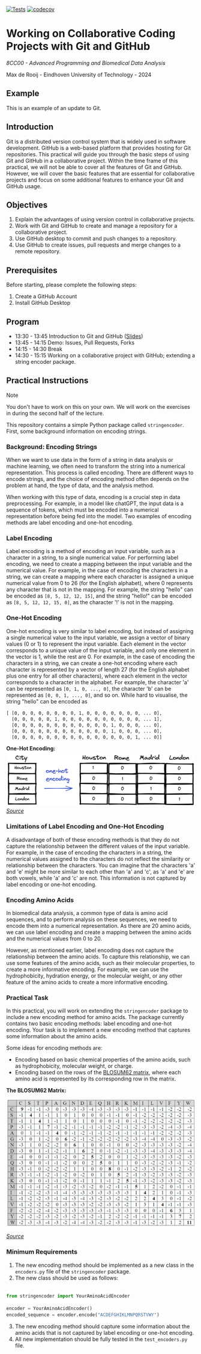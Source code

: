 [![Tests](https://github.com/Computational-Biology-TUe/8cc00/actions/workflows/Tests.yml/badge.svg)](https://github.com/Computational-Biology-TUe/8cc00/actions/workflows/Tests.yml?label=Tests)
[![codecov](https://codecov.io/gh/Computational-Biology-TUe/8cc00/graph/badge.svg?token=V5GU5BLEDC)](https://codecov.io/gh/Computational-Biology-TUe/8cc00)

# Working on Collaborative Coding Projects with Git and GitHub
*8CC00 - Advanced Programming and Biomedical Data Analysis*

Max de Rooij - Eindhoven University of Technology - 2024

## Example
This is an example of an update to Git.

## Introduction
Git is a distributed version control system that is widely used in software 
development. GitHub is a web-based platform that provides hosting for Git 
repositories. This practical will guide you through the basic steps of using 
Git and GitHub in a collaborative project. Within the time frame of this 
practical, we will not be able  to cover all the features of Git and GitHub. 
However, we will cover the basic features that are essential for collaborative 
projects and focus on some additional features to enhance your Git and GitHub 
usage.

## Objectives
1. Explain the advantages of using version control in collaborative projects.
2. Work with Git and GitHub to create and manage a repository for a collaborative project.
3. Use GitHub desktop to commit and push changes to a repository.
4. Use GitHub to create issues, pull requests and merge changes to a remote repository.

## Prerequisites
Before starting, please complete the following steps:
1. Create a GitHub Account
2. Install GitHub Desktop

## Program

- 13:30 - 13:45 Introduction to Git and GitHub ([Slides](assets/lecture_slides.pdf))
- 13:45 - 14:15 Demo: Issues, Pull Requests, Forks
- 14:15 - 14:30 Break
- 14:30 - 15:15 Working on a collaborative project with GitHub; extending a string encoder package.

## Practical Instructions
> [!NOTE]
> You don't have to work on this on your own. We will work on the exercises in during the second half of the lecture.

This repository contains a simple Python package called `stringencoder`. First, some background information on encoding strings.

### Background: Encoding Strings
When we want to use data in the form of a string in data analysis or machine learning, we often need to transform
the string into a numerical representation. This process is called encoding. There are different ways to encode strings, and the choice of encoding method often depends on the problem at hand, the type of data, and the analysis method. 

When working with this type of data, encoding is a crucial step in data preprocessing. For example, in a model like chatGPT, the input data is a sequence of tokens, which must be encoded into a numerical representation before being fed into the model. Two examples of encoding methods are label encoding and one-hot encoding.

### Label Encoding
Label encoding is a method of encoding an input variable, such as a character in a string, to a single numerical value. For performing label encoding, we need to create a mapping between the input variable and the numerical value. For example, in the case of encoding the characters in a string, we can create a mapping where each character is assigned a unique numerical value from 0 to 26 (for the English alphabet), where 0 represents any character that is not in the mapping. For example, the string "hello" can be encoded as `[8, 5, 12, 12, 15]`, and the string "hello!" can be encoded as `[8, 5, 12, 12, 15, 0]`, as the character '!' is not in the mapping.

### One-Hot Encoding
One-hot encoding is very similar to label encoding, but instead of assigning a single numerical value to the input variable, we assign a vector of binary values (0 or 1) to represent the input variable. Each element in the vector corresponds to a unique value of the input variable, and only one element in the vector is 1, while the rest are 0. For example, in the case of encoding the characters in a string, we can create a one-hot encoding where each character is represented by a vector of length 27 (for the English alphabet plus one entry for all other characters), where each element in the vector corresponds to a character in the alphabet. For example, the character 'a' can be represented as `[0, 1, 0, ..., 0]`, the character 'b' can be represented as `[0, 0, 1, ..., 0]`, and so on. While hard to visualise, the string "hello" can be encoded as 
```
[ [0, 0, 0, 0, 0, 0, 0, 0, 1, 0, 0, 0, 0, 0, 0, 0, ... 0],
  [0, 0, 0, 0, 0, 1, 0, 0, 0, 0, 0, 0, 0, 0, 0, 0, ... 1],
  [0, 0, 0, 0, 0, 0, 0, 0, 0, 0, 0, 0, 1, 0, 0, 0, ... 0],
  [0, 0, 0, 0, 0, 0, 0, 0, 0, 0, 0, 0, 1, 0, 0, 0, ... 0],
  [0, 0, 0, 0, 0, 0, 0, 0, 0, 0, 0, 0, 0, 0, 0, 1, ... 0]]
```

**One-Hot Encoding:**
![One-Hot Encoding](assets/onehotencoding.png)
*[Source](https://towardsdatascience.com/scikit-learn-1-1-comes-with-an-improved-onehotencoder-5a1f939da190)*

### Limitations of Label Encoding and One-Hot Encoding
A disadvantage of both of these encoding methods is that they do not capture the relationship between the different values of the input variable. For example, in the case of encoding the characters in a string, the numerical values assigned to the characters do not reflect the similarity or relationship between the characters. You can imagine that the characters 'a' and 'e' might be more similar to each other than 'a' and 'c', as 'a' and 'e' are both vowels, while 'a' and 'c' are not. This information is not captured by label encoding or one-hot encoding.

### Encoding Amino Acids
In biomedical data analysis, a common type of data is amino acid sequences, and to perform analysis on these sequences, we need to encode them into a numerical representation. As there are 20 amino acids, we can use label encoding and create a mapping between the amino acids and the numerical values from 0 to 20. 

However, as mentioned earlier, label encoding does not capture the relationship between the amino acids. To capture this relationship, we can use some features of the amino acids, such as their molecular properties, to create a more informative encoding. For example, we can use the hydrophobicity, hydration energy, or the molecular weight, or any other feature of the amino acids to create a more informative encoding.

### Practical Task
In this practical, you will work on extending the `stringencoder` package to include a new encoding method for amino acids. The package currently contains two basic encoding methods: label encoding and one-hot encoding. Your task is to implement a new encoding method that captures some information about the amino acids. 

Some ideas for encoding methods are:
- Encoding based on basic chemical properties of the amino acids, such as hydrophobicity, molecular weight, or charge.
- Encoding based on the rows of the [BLOSUM62 matrix](https://en.wikipedia.org/wiki/BLOSUM), where each amino acid is represented by its corresponding row in the matrix.

**The BLOSUM62 Matrix:**

![Blosum Matrix](assets/blosum62.jpg)

*[Source](https://www.sciencedirect.com/topics/biochemistry-genetics-and-molecular-biology/blosum)*

### Minimum Requirements
1. The new encoding method should be implemented as a new class in the `encoders.py` file of the `stringencoder` package.
2. The new class should be used as follows:
```python

from stringencoder import YourAminoAcidEncoder

encoder = YourAminoAcidEncoder()
encoded_sequence = encoder.encode("ACDEFGHIKLMNPQRSTVWY")
```
3. The new encoding method should capture some information about the amino acids that is not captured by label encoding or one-hot encoding.
4. All new implementation should be fully tested in the `test_encoders.py` file.



